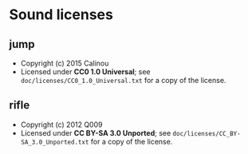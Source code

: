 Sound licenses
==============

jump
----

- Copyright (c) 2015 Calinou
- Licensed under **CC0 1.0 Universal**; see `doc/licenses/CC0_1.0_Universal.txt` for a copy of the license.

rifle
-----

- Copyright (c) 2012 Q009
- Licensed under **CC BY-SA 3.0 Unported**; see `doc/licenses/CC_BY-SA_3.0_Unported.txt` for a copy of the license.
